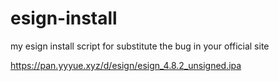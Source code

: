 # esign-install
my esign install script for substitute the bug in your official site

https://pan.yyyue.xyz/d/esign/esign_4.8.2_unsigned.ipa
